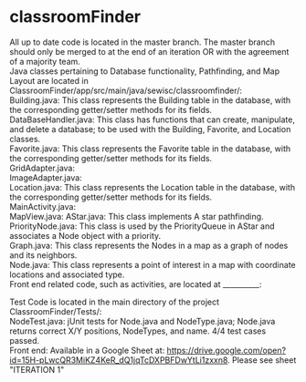 # classroomFinder
All up to date code is located in the master branch. The master branch should only be merged to at the end of an iteration OR with the agreement of a majority team.  
Java classes pertaining to Database functionality, Pathfinding, and Map Layout are located in   ClassroomFinder/app/src/main/java/sewisc/classroomfinder/:  
Building.java: This class represents the Building table in the database, with the corresponding getter/setter methods for its fields.   
DataBaseHandler.java: This class has functions that can create, manipulate, and delete a database; to be used with the Building, Favorite, and Location classes.    
Favorite.java: This class represents the Favorite table in the database, with the corresponding getter/setter methods for its fields.    
GridAdapter.java:  
ImageAdapter.java:  
Location.java: This class represents the Location table in the database, with the corresponding getter/setter methods for its fields.    
MainActivity.java:  
MapView.java:
AStar.java: This class implements A star pathfinding.  
PriorityNode.java: This class is used by the PriorityQueue in AStar and associates a Node object with a priority.  
Graph.java: This class represents the Nodes in a map as a graph of nodes and its neighbors.  
Node.java: This class represents a point of interest in a map with coordinate locations and associated type.    
Front end related code, such as activities, are located at __________:  


Test Code is located in the main directory of the project ClassroomFinder/Tests/:  
NodeTest.java: jUnit tests for Node.java and NodeType.java; Node.java returns correct X/Y positions, NodeTypes, and name. 4/4 test cases passed.  
Front end: Available in a Google Sheet at: https://drive.google.com/open?id=15H-pLwcQR3MiKZ4KeR_dQ1jqTcDXPBFDwYtLi1zxxn8. Please see sheet "ITERATION 1"  

